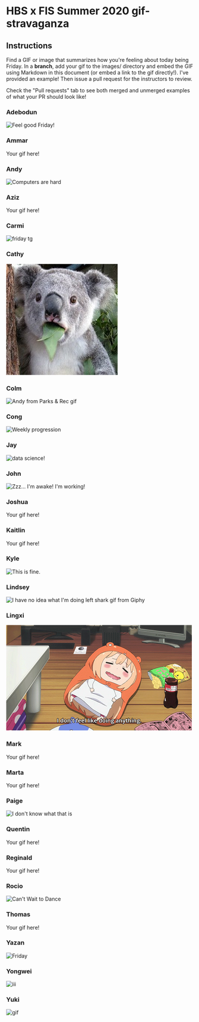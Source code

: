 # HBS x FIS Summer 2020 gif-stravaganza

## Instructions
Find a GIF or image that summarizes how you're feeling about today being Friday. In a **branch**, add your gif to the images/ directory and embed the GIF using Markdown in this document (or embed a link to the gif directly!). I've provided an example! Then issue a pull request for the instructors to review.

Check the "Pull requests" tab to see both merged and unmerged examples of what your PR should look like!

### Adebodun
![Feel good Friday!](https://media.tenor.com/images/7fd0b0a6c6a9d87ab96735c918eb1e8a/tenor.gif)
### Ammar
Your gif here!
### Andy
![Computers are hard](images/andy.gif)
### Aziz
Your gif here!
### Carmi
![friday tg](https://media.giphy.com/media/NeKB8ZR67TuV2/giphy.gif)
### Cathy
![friday image](images/Cathy.jpg)
### Colm

![Andy from Parks & Rec gif](https://media.giphy.com/media/90F8aUepslB84/giphy.gif)

### Cong
![Weekly progression](images/giphy.gif)
### Jay

![data science!](https://storage.googleapis.com/proudcity/elglor/uploads/2019/01/giphy1-1.gif)

### John
![Zzz... I'm awake! I'm working!](images/jrsyguo.gif)
### Joshua
Your gif here!
### Kaitlin
Your gif here!
### Kyle
![This is fine.](https://media.giphy.com/media/A7eRyKtVD3HEI/giphy.gif)
### Lindsey

![I have no idea what I'm doing left shark gif from Giphy](https://media.giphy.com/media/lXiRG1vwLewnehlxS/giphy.gif)

### Lingxi
![Don't feel like doing anything](images/lingxi.gif)
### Mark
Your gif here!
### Marta
Your gif here!
### Paige
![I don't know what that is](https://media.giphy.com/media/3o6ZtdmjXxchXJqxHO/giphy.gif)
### Quentin
Your gif here!
### Reginald
Your gif here!
### Rocio

![Can't Wait to Dance](images/rocio.gif)

### Thomas
Your gif here!
### Yazan
![Friday](images/yazan.gif)
### Yongwei
![iii](https://i.pinimg.com/474x/84/9b/63/849b636ec25a4f8badbf66acfff2d0c7--photoshop-pics-mr-bean.jpg)
### Yuki
![gif](https://media.giphy.com/media/yxP4xfvgpR9jAgGrWV/giphy.gif)
